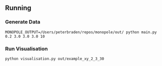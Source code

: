 

## Running

### Generate Data

```
MONOPOLE_OUTPUT=/Users/peterbraden/repos/monopole/out/ python main.py 0.2 3.0 3.0 3.0 10
```

### Run Visualisation

```
python visualisation.py out/example_xy_2_3_30
```
